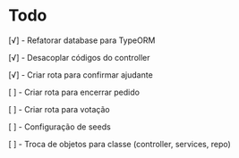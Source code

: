 # Todo

[√] - Refatorar database para TypeORM

[√] - Desacoplar códigos do controller

[√] - Criar rota para confirmar ajudante

[ ] - Criar rota para encerrar pedido

[ ] - Criar rota para votação

[ ] - Configuração de seeds

[ ] - Troca de objetos para classe (controller, services, repo)
